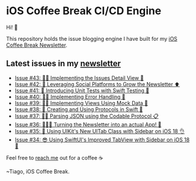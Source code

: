 # iOS Coffee Break CI/CD Engine

Hi! 👋

This repository holds the issue blogging engine I have built for my [iOS Coffee Break Newsletter](https://www.ioscoffeebreak.com).

## Latest issues in my [newsletter](https://www.ioscoffeebreak.com)
* [Issue #43: 👨‍🏭 Implementing the Issues Detail View 🦫](https://www.ioscoffeebreak.com/issue/issue43)
* [Issue #42: 👫 Leveraging Social Platforms to Grow the Newsletter ⬆️](https://www.ioscoffeebreak.com/issue/issue42)
* [Issue #41: 👋 Introducing Unit Tests with Swift Testing 🧪](https://www.ioscoffeebreak.com/issue/issue41)
* [Issue #40: 🧑‍🔧 Implementing Error Handling 🦺](https://www.ioscoffeebreak.com/issue/issue40)
* [Issue #39: 👨‍🎨 Implementing Views Using Mock Data 🚧](https://www.ioscoffeebreak.com/issue/issue39)
* [Issue #38: 🥞 Creating and Using Protocols in Swift 🐼](https://www.ioscoffeebreak.com/issue/issue38)
* [Issue #37: 🥷🏻 Parsing JSON using the Codable Protocol 📋](https://www.ioscoffeebreak.com/issue/issue37)
* [Issue #36: 👨🏼‍🍳 Turning the Newsletter into an actual App! 📱](https://www.ioscoffeebreak.com/issue/issue36)
* [Issue #35: 🥸 Using UIKit's New UITab Class with Sidebar on iOS 18 👌](https://www.ioscoffeebreak.com/issue/issue35)
* [Issue #34: 😎 Using SwiftUI's Improved TabView with Sidebar on iOS 18 🙌](https://www.ioscoffeebreak.com/issue/issue34)

Feel free to [reach me](mailto:info.ioscoffeebreak@gmail.com) out for a coffee ☕

~Tiago, iOS Coffee Break.